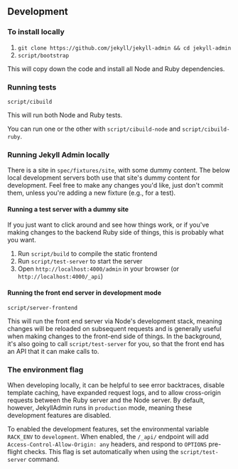 ## Development

### To install locally

1. `git clone https://github.com/jekyll/jekyll-admin && cd jekyll-admin`
2. `script/bootstrap`

This will copy down the code and install all Node and Ruby dependencies.

### Running tests

`script/cibuild`

This will run both Node and Ruby tests.

You can run one or the other with `script/cibuild-node` and `script/cibuild-ruby`.

### Running Jekyll Admin locally

There is a site in `spec/fixtures/site`, with some dummy content. The below local development servers both use that site's dummy content for development. Feel free to make any changes you'd like, just don't commit them, unless you're adding a new fixture (e.g., for a test).

#### Running a test server with a dummy site

If you just want to click around and see how things work, or if you've making changes to the backend Ruby side of things, this is probably what you want.

1. Run `script/build` to compile the static frontend
2. Run `script/test-server` to start the server
3. Open `http://localhost:4000/admin` in your browser (or `http://localhost:4000/_api`)

#### Running the front end server in development mode

`script/server-frontend`

This will run the front end server via Node's development stack, meaning changes will be reloaded on subsequent requests and is generally useful when making changes to the front-end side of things. In the background, it's also going to call `script/test-server` for you, so that the front end has an API that it can make calls to.

### The environment flag

When developing locally, it can be helpful to see error backtraces, disable template caching, have expanded request logs, and to allow cross-origin requests between the Ruby server and the Node server. By default, however, JekyllAdmin runs in `production` mode, meaning these development features are disabled.

To enabled the development features, set the environmental variable `RACK_ENV` to `development`. When enabled, the `/_api/` endpoint will add `Access-Control-Allow-Origin: any` headers, and respond to `OPTIONS` pre-flight checks. This flag is set automatically when using the `script/test-server` command.
